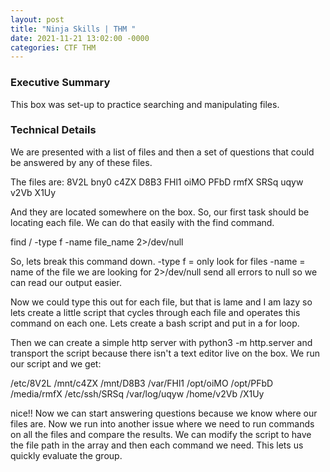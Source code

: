 ```yaml
---
layout: post
title: "Ninja Skills | THM "
date: 2021-11-21 13:02:00 -0000
categories: CTF THM
---
```


<h3>Executive Summary</h3>

<p> This box was set-up to practice searching and manipulating files. </p>

<h3>Technical Details</h3>

<p> 
  
We are presented with a list of files and then a set of questions that could be answered by any of these files.

The files are:
    8V2L
    bny0
    c4ZX
    D8B3
    FHl1
    oiMO
    PFbD
    rmfX
    SRSq
    uqyw
    v2Vb
    X1Uy

And they are located somewhere on the box. So, our first task should be locating each file. We
can do that easily with the find command.
  
find / -type f -name file_name 2>/dev/null

So, lets break this command down. -type f = only look for files -name = name of the file we are looking for 2>/dev/null send all errors to null so we can read our output easier.

Now we could type this out for each file, but that is lame and I am lazy so lets create a little script that cycles through each file and operates this command on each one. Lets create a bash script and put in a for loop.


Then we can create a simple http server with python3 -m http.server and transport the script because there isn't a text editor live on the box. We run our script and we get:

/etc/8V2L
/mnt/c4ZX
/mnt/D8B3
/var/FHl1
/opt/oiMO
/opt/PFbD
/media/rmfX
/etc/ssh/SRSq
/var/log/uqyw
/home/v2Vb
/X1Uy

nice!! Now we can start answering questions because we know where our files are. Now we run into another issue where we need to run commands on all the files and compare the results. We can
modify the script to have the file path in the array and then each command we need. This lets us quickly evaluate the group.
</p>
